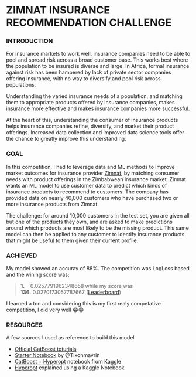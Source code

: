 # ZIMNAT INSURANCE RECOMMENDATION CHALLENGE

### INTRODUCTION

For insurance markets to work well, insurance companies need to be able to pool and spread risk across a broad customer base. This works best where the population to be insured is diverse and large. In Africa, formal insurance against risk has been hampered by lack of private sector companies offering insurance, with no way to diversify and pool risk across populations.

Understanding the varied insurance needs of a population, and matching them to appropriate products offered by insurance companies, makes insurance more effective and makes insurance companies more successful.

At the heart of this, understanding the consumer of insurance products helps insurance companies refine, diversify, and market their product offerings. Increased data collection and improved data science tools offer the chance to greatly improve this understanding.

### GOAL

In this competition, I had to leverage data and ML methods to improve market outcomes for insurance provider [Zimnat](https://www.zimnat.co.zw/), by matching consumer needs with product offerings in the Zimbabwean insurance market. Zimnat wants an ML model to use customer data to predict which kinds of insurance products to recommend to customers. The company has provided data on nearly 40,000 customers who have purchased two or more insurance products from Zimnat.

The challenge: for around 10,000 customers in the test set, you are given all but one of the products they own, and are asked to make predictions around which products are most likely to be the missing product. This same model can then be applied to any customer to identify insurance products that might be useful to them given their current profile.

### ACHIEVED
My model showed an accuray of 88%. The competition was LogLoss based and the wining score was;

 >**1.**&nbsp; &nbsp; 0.0257791962348658 while my score was <br>
 >**136.** 0.0270173057787667 ([Leaderboard](https://zindi.africa/competitions/zimnat-insurance-recommendation-challenge/leaderboard?page=3))

I learned a ton and considering this is my first realy competative competition, I did very well 😂😁


### RESOURCES 
A few sources I used as reference to build this model

- [Official CatBoost toturials](https://github.com/catboost/tutorials)
- [Starter Notebook](https://github.com/Tixonmavrin/Zindi-Zimnat-Insurance-Recommendation-Challenge) by @Tixonmavrin
- [CatBoost + Hyperopt](https://www.kaggle.com/redroy44/catboost-hyperopt) notebook from Kaggle
- [Hyperopt](https://www.kaggle.com/donkeys/exploring-hyperopt-parameter-tuning) explained using a Kaggle Notebook
